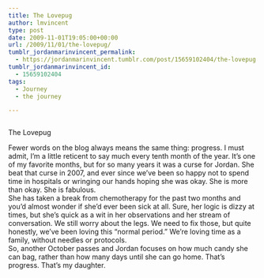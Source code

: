 ```yaml
---
title: The Lovepug
author: lmvincent
type: post
date: 2009-11-01T19:05:00+00:00
url: /2009/11/01/the-lovepug/
tumblr_jordanmarinvincent_permalink:
  - https://jordanmarinvincent.tumblr.com/post/15659102404/the-lovepug
tumblr_jordanmarinvincent_id:
  - 15659102404
tags:
  - Journey
  - the journey

---
```

<a href="https://www.flickr.com/photos/larryvincent/4067133860/" title="photo sharing" target="_blank" rel="noopener"><img src="https://farm3.static.flickr.com/2484/4067133860_b4406973ac_m.jpg" alt="" /></a>

The Lovepug

Fewer words on the blog always means the same thing: progress. I must admit, I&rsquo;m a little reticent to say much every tenth month of the year. It&rsquo;s one of my favorite months, but for so many years it was a curse for Jordan. She beat that curse in 2007, and ever since we&rsquo;ve been so happy not to spend time in hospitals or wringing our hands hoping she was okay. She is more than okay. She is fabulous.  
She has taken a break from chemotherapy for the past two months and you&rsquo;d almost wonder if she&rsquo;d ever been sick at all. Sure, her logic is dizzy at times, but she&rsquo;s quick as a wit in her observations and her stream of conversation. We still worry about the legs. We need to fix those, but quite honestly, we&rsquo;ve been loving this &ldquo;normal period.&rdquo; We&rsquo;re loving time as a family, without needles or protocols.  
So, another October passes and Jordan focuses on how much candy she can bag, rather than how many days until she can go home. That&rsquo;s progress. That&rsquo;s my daughter.

<div class="blogger-post-footer">
  <img loading="lazy" width="1" height="1" src="https://blogger.googleusercontent.com/tracker/9039099668816362935-1369390366059244533?l=jordansjourney2.blogspot.com" alt="" />
</div>